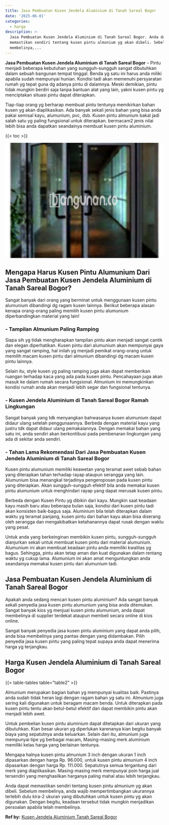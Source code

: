 ```yaml
---
title: Jasa Pembuatan Kusen Jendela Aluminium di Tanah Sareal Bogor
date: '2025-06-01'
categories:
  - harga
description: >-
  Jasa Pembuatan Kusen Jendela Aluminium di Tanah Sareal Bogor. Anda dapat
  memastikan sendiri tentang kusen pintu almunium yg akan dibeli. Sebelum
  membelinya,...
---
```


**Jasa Pembuatan Kusen Jendela Aluminium di Tanah Sareal Bogor** – Pintu menjadi beberapa kebutuhan yang sungguh-sungguh sangat dibutuhkan dalam sebuah bangunan tempat tinggal. Benda yg satu ini harus anda miliki apabila sudah mempunyai hunian. Kondisi tadi akan memenuhi persyaratan rumah yg tepat guna dg adanya pintu di dalamnya. Meski demikian, pintu tidak mungkin berdiri saja tanpa bantuan alat yang lain, yakni kusen pintu yg menciptakan situasi pintu dapat diterapkan.

Tiap-tiap orang yg berharap membuat pintu tentunya memikirkan bahan kusen yg akan diaplikasikan. Ada banyak sekali jenis bahan yang bisa anda pakai semisal kayu, alumunium, pvc, dsb. Kusen pintu almunium bakal jadi salah satu yg paling fungsional untuk diterapkan. bermacam2 jenis nilai lebih bisa anda dapatkan seandainya membuat kusen pintu aluminium.

{{< toc >}}

![Jasa Pembuatan Kusen Jendela Aluminium di Tanah Sareal Bogor](/images/harga-kusen-jendela-alumunium-09.png)

## Mengapa Harus Kusen Pintu Alumunium Dari Jasa Pembuatan Kusen Jendela Aluminium di Tanah Sareal Bogor?

Sangat banyak dari orang yang berminat untuk menggunaan kusen pintu alumunium dibandingi dg ragam kusen lainnya. Berikut beberapa alasan kenapa orang-orang paling memilih kusen pintu alumunium diperbandingkan material yang lain!

### \- Tampilan Almunium Paling Ramping

Siapa sih yg tidak mengharapkan tampilan pintu akan menjadi sangat cantik dan elegan diperhatikan. Kusen pintu dari alumunium akan mempunyai gaya yang sangat ramping, hal inilah yg menjadi pemikat orang-orang untuk memilih macam kusen pintu dari almunium dibandingi dg macam kusen pintu lainnya.

Selain itu, style kusen yg paling ramping juga akan dapat memberikan ruangan terhadap kaca yang ada pada kusen pintu. Pencahayaan juga akan masuk ke dalam rumah secara fungsional. Almunium ini memungkinkan kondisi rumah anda akan menjadi lebih segar dan fungsional tentunya.

### \- Kusen Jendela Aluminium di Tanah Sareal Bogor Ramah Lingkungan

Sangat banyak yang tdk menyangkan bahwasanya kusen alumunium dapat didaur ulang setelah penggunaannya. Berbeda dengan material kayu yang justru tdk dapat didaur ulang pemakaiannya. Dengan memakai bahan yang satu ini, anda sendiri akan berkontibusi pada pembenaran lingkungan yang ada di sekitar anda sendiri.

### \- Tahan Lama Rekomendasi Dari Jasa Pembuatan Kusen Jendela Aluminium di Tanah Sareal Bogor

Kusen pintu alumunium memiliki keawetan yang teramat awet sebab bahan yang diterapkan tahan terhadap rayap ataupun serangga yang lain. Alumunium bisa menangkal terjadinya pengeroposan pada kusen pintu yang diterapkan. Akan sungguh-sungguh efektif bila anda memakai kusen pintu alumunium untuk menghindari rayap yang dapat merusak kusen pintu.

Berbeda dengan Kusen Pintu yg dibikin dari kayu. Mungkin saat keadaan kayu masih baru atau beberapa bulan saja, kondisi dari kusen pintu tadi akan konsisten baik-bagus saja. Aluminium bila telah diterapkan dalam waktu yg teramat panjang, kusen pintu dari bahan kayu akan bisa diserang oleh serangga dan mengakibatkan ketahanannya dapat rusak dengan waktu yang pesat.

Untuk anda yang berkeinginan membikin kusen pintu, sungguh-sungguh dianjurkan sekali untuk membuat kusen pintu dari material alumunium. Alumunium ini akan membuat keadaan pintu anda memiliki kwalitas yg bagus. Sehingga, pintu akan tetap aman dan kuat digunakan dalam rentang waktu yg cukup lama. Alumunium ini akan amat menguntungkan anda seandainya memakai kusen pintu dari alumunium tadi.

## Jasa Pembuatan Kusen Jendela Aluminium di Tanah Sareal Bogor

Apakah anda sedang mencari kusen pintu aluminium? Ada sangat banyak sekali penyedia jasa kusen pintu alumunium yang bisa anda ditemukan. Sangat banyak kios yg menjual kusen pintu alumunium, anda dapat membelinya di supplier terdekat ataupun membeli secara online di kios online.

Sangat banyak penyedia jasa kusen pintu aluminium yang dapat anda pilih, anda bisa membelinya yang pantas dengan yang didambakan. Pilih penyedia jasa kusen pintu yang paling tepat supaya anda dapat menerima harga yg terjangkau.

## Harga Kusen Jendela Aluminium di Tanah Sareal Bogor

{{< table-tables table="table2" >}}

Almunium merupakan bagian bahan yg mempunyai kualitas baik. Pastinya anda sudah tidak heran lagi dengan ragam bahan yg satu ini. Almunium juga sering kali digunakan untuk beragam macam benda. Untuk diterapkan pada kusen pintu tentu akan betul-betul efektif dan dapat membikin pintu akan menjadi lebih awet.

Untuk pembelian kusen pintu aluminium dapat ditetapkan dari ukuran yang dibutuhkan. Kian besar ukuran yg diperlukan karenanya kian begitu banyak biaya yang sepatutnya anda keluarkan. Selain dari itu, almunium juga mempunyai tipe yg berbagai macam, Masing-masing merk aluminium memiliki kelas harga yang berlainan tentunya.

Mengapa halnya kusen pintu almunium 3 inch dengan ukuran 1 inch dipasarkan dengan harga Rp. 96.000, untuk kusen pintu almunium 4 inch dipasarkan dengan harga Rp. 111.000. Sepatutnya semua tergantung dari merk yang diaplikasikan. Masing-masing merk mempunyai poin harga jual tersendiri yang menghasilkan harganya paling mahal atau lebih terjangkau.

Anda dapat memastikan sendiri tentang kusen pintu almunium yg akan dibeli. Sebelum membelinya, anda wajib mempertimbangkan ukurannya terlebih dulu kira-2 ukuran yang dibutuhkan untuk kusen pintu yg akan digunakan. Dengan begitu, keadaan tersebut tidak mungkin menjadikan persoalan apabila telah membelinya.

**Ref by:** [Kusen Jendela Aluminium Tanah Sareal Bogor](https://id.wikipedia.org/wiki/Kusen)
